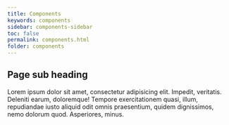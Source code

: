 ```yaml
---
title: Components
keywords: components
sidebar: components-sidebar
toc: false
permalink: components.html
folder: components
---
```


## Page sub heading 

Lorem ipsum dolor sit amet, consectetur adipisicing elit. Impedit, veritatis. Deleniti earum, doloremque! Tempore exercitationem quasi, illum, repudiandae iusto aliquid odit omnis praesentium, quidem dignissimos, nemo dolorum quod. Asperiores, minus.
